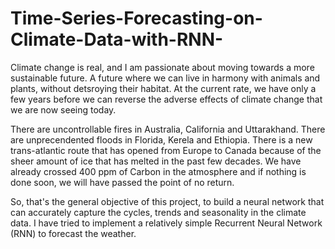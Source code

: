 # Time-Series-Forecasting-on-Climate-Data-with-RNN-

Climate change is real, and I am passionate about moving towards a more sustainable future. A future where we can live in harmony with animals and plants, without detsroying their habitat. At the current rate, we have only a few years before we can reverse the adverse effects of climate change that we are now seeing today. 

There are uncontrollable fires in Australia, California and Uttarakhand. There are unprecendented floods in Florida, Kerela and Ethiopia. There is a new trans-atlantic route that has opened from Europe to Canada because of the sheer amount of ice that has melted in the past few decades. We have already crossed 400 ppm of Carbon in the atmosphere and if nothing is done soon, we will have passed the point of no return.

So, that's the general objective of this project, to build a neural network that can accurately capture the cycles, trends and seasonality in the climate data. I have tried to implement a relatively simple Recurrent Neural Network (RNN) to forecast the weather.
